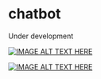 # chatbot

Under development

[![IMAGE ALT TEXT HERE](https://img.youtube.com/vi/XX0NLsN1mTs/0.jpg)](https://www.youtube.com/watch?v=XX0NLsN1mTs)

[![IMAGE ALT TEXT HERE](https://img.youtube.com/vi/E6seyhTgEbE/0.jpg)](https://www.youtube.com/watch?v=E6seyhTgEbE)
